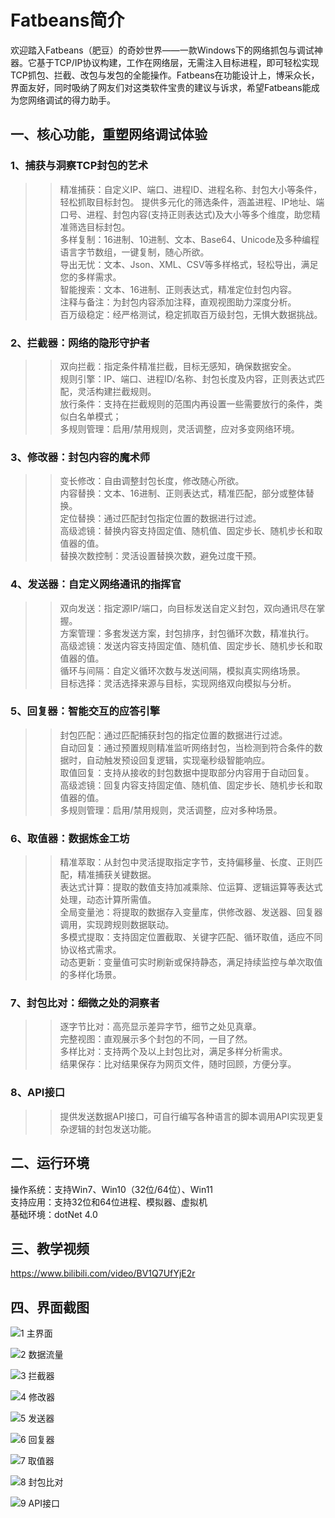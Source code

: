 # Fatbeans简介
欢迎踏入Fatbeans（肥豆）的奇妙世界——一款Windows下的网络抓包与调试神器。它基于TCP/IP协议构建，工作在网络层，无需注入目标进程，即可轻松实现TCP抓包、拦截、改包与发包的全能操作。Fatbeans在功能设计上，博采众长，界面友好，同时吸纳了网友们对这类软件宝贵的建议与诉求，希望Fatbeans能成为您网络调试的得力助手。

## 一、核心功能，重塑网络调试体验
### 1、捕获与洞察TCP封包的艺术
>>精准捕获：自定义IP、端口、进程ID、进程名称、封包大小等条件，轻松抓取目标封包。
提供多元化的筛选条件，涵盖进程、IP地址、端口号、进程、封包内容(支持正则表达式)及大小等多个维度，助您精准筛选目标封包。  
>>多样复制：16进制、10进制、文本、Base64、Unicode及多种编程语言字节数组，一键复制，随心所欲。  
>>导出无忧：文本、Json、XML、CSV等多样格式，轻松导出，满足您的多样需求。  
>>智能搜索：文本、16进制、正则表达式，精准定位封包内容。  
>>注释与备注：为封包内容添加注释，直观视图助力深度分析。  
>>百万级稳定：经严格测试，稳定抓取百万级封包，无惧大数据挑战。  

### 2、拦截器：网络的隐形守护者
>>双向拦截：指定条件精准拦截，目标无感知，确保数据安全。  
>>规则引擎：IP、端口、进程ID/名称、封包长度及内容，正则表达式匹配，灵活构建拦截规则。  
>>放行条件：支持在拦截规则的范围内再设置一些需要放行的条件，类似白名单模式；  
>>多规则管理：启用/禁用规则，灵活调整，应对多变网络环境。  

### 3、修改器：封包内容的魔术师
>>变长修改：自由调整封包长度，修改随心所欲。  
>>内容替换：文本、16进制、正则表达式，精准匹配，部分或整体替换。  
>>定位替换：通过匹配封包指定位置的数据进行过滤。  
>>高级滤镜：替换内容支持固定值、随机值、固定步长、随机步长和取值器的值。  
>>替换次数控制：灵活设置替换次数，避免过度干预。  

### 4、发送器：自定义网络通讯的指挥官
>>双向发送：指定源IP/端口，向目标发送自定义封包，双向通讯尽在掌握。  
>>方案管理：多套发送方案，封包排序，封包循环次数，精准执行。  
>>高级滤镜：发送内容支持固定值、随机值、固定步长、随机步长和取值器的值。  
>>循环与间隔：自定义循环次数与发送间隔，模拟真实网络场景。  
>>目标选择：灵活选择来源与目标，实现网络双向模拟与分析。  

### 5、回复器：智能交互的应答引擎
>>封包匹配：通过匹配捕获封包的指定位置的数据进行过滤。  
>>自动回复：通过预置规则精准监听网络封包，当检测到符合条件的数据时，自动触发预设回复逻辑，实现毫秒级智能响应。  
>>取值回复：支持从接收的封包数据中提取部分内容用于自动回复。  
>>高级滤镜：回复内容支持固定值、随机值、固定步长、随机步长和取值器的值。  
>>多规则管理：启用/禁用规则，灵活调整，应对多种场景。  

### 6、取值器：数据炼金工坊
>>精准萃取：从封包中灵活提取指定字节，支持偏移量、长度、正则匹配，精准捕获关键数据。  
>>表达式计算：提取的数值支持加减乘除、位运算、逻辑运算等表达式处理，动态计算所需值。  
>>全局变量池：将提取的数据存入变量库，供修改器、发送器、回复器调用，实现跨规则数据联动。  
>>多模式提取：支持固定位置截取、关键字匹配、循环取值，适应不同协议格式需求。  
>>动态更新：变量值可实时刷新或保持静态，满足持续监控与单次取值的多样化场景。  

### 7、封包比对：细微之处的洞察者
>>逐字节比对：高亮显示差异字节，细节之处见真章。  
>>完整视图：直观展示多个封包的不同，一目了然。  
>>多样比对：支持两个及以上封包比对，满足多样分析需求。  
>>结果保存：比对结果保存为网页文件，随时回顾，方便分享。  

### 8、API接口
>>提供发送数据API接口，可自行编写各种语言的脚本调用API实现更复杂逻辑的封包发送功能。  

## 二、运行环境
操作系统：支持Win7、Win10（32位/64位）、Win11  
支持应用：支持32位和64位进程、模拟器、虚拟机  
基础环境：dotNet 4.0  

## 三、教学视频
https://www.bilibili.com/video/BV1Q7UfYjE2r

## 四、界面截图
![1 主界面](https://github.com/user-attachments/assets/9decb325-2601-4cc4-ac33-03ee6fb28852)

![2 数据流量](https://github.com/user-attachments/assets/2bd34c99-5f55-4192-b2f5-dd732e76dffe)

![3 拦截器](https://github.com/user-attachments/assets/bdc80dea-683a-4138-83d4-a87507c37ea6)

![4 修改器](https://github.com/user-attachments/assets/b7beb792-f1e1-4015-aeae-8ecd506fa993)

![5 发送器](https://github.com/user-attachments/assets/4aed7362-d5d8-4ad3-bd68-d889860c84db)

![6 回复器](https://github.com/user-attachments/assets/74f47c65-c972-4dde-a45b-65b2cc84e449)

![7 取值器](https://github.com/user-attachments/assets/30983d37-7d06-433e-ba36-586a144fddb9)

![8 封包比对](https://github.com/user-attachments/assets/1b6ca63f-146a-4a1d-b51c-9f7e3726467b)

![9 API接口](https://github.com/user-attachments/assets/52092c55-8974-4dbf-b70b-8fb469512038)















